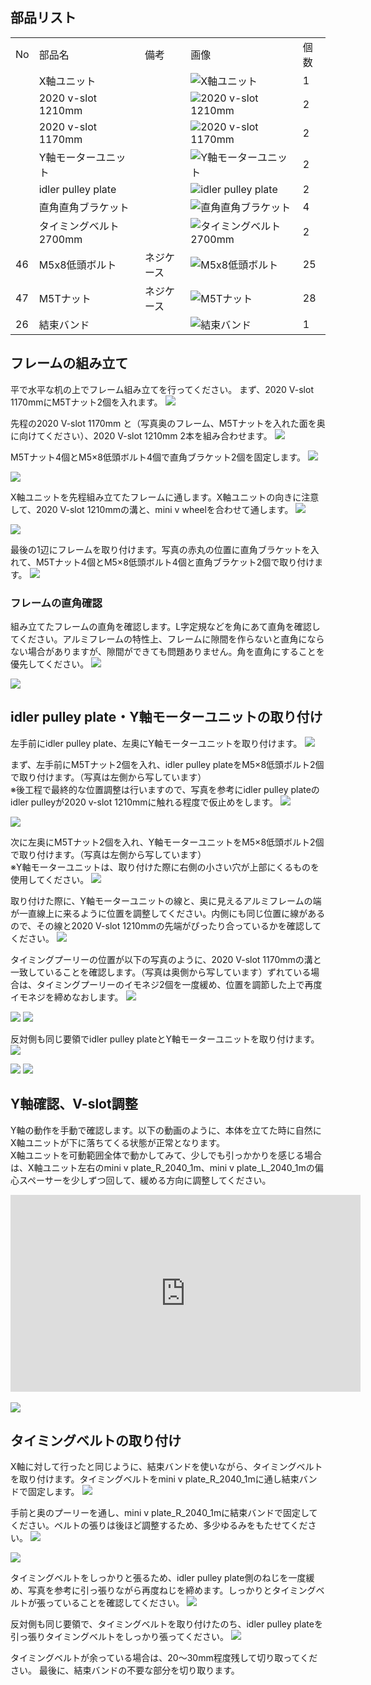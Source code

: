 ## 部品リスト
<table class="packing-list">
<tbody>
<tr>
<td>No</td>
<td>部品名</td>
<td>備考</td>
<td class="packing-img">画像</td>
<td>個数</td>
</tr>
<tr>
<td></td>
<td>X軸ユニット</td>
<td></td>
<td><img src="./images/05/kp4-1.jpg" alt="X軸ユニット"></td>
<td>1</td>
</tr>
<tr>
<td></td>
<td>2020 v-slot 1210mm</td>
<td></td>
<td><img src="./images/05/kp4-2.jpg" alt="2020 v-slot 1210mm"></td>
<td>2</td>
</tr>
<tr>
<td></td>
<td>2020 v-slot 1170mm</td>
<td></td>
<td><img src="./images/05/kp4-3.jpg" alt="2020 v-slot 1170mm"></td>
<td>2</td>
</tr>
<tr>
<td></td>
<td>Y軸モーターユニット</td>
<td></td>
<td><img src="./images/05/kp4-4.jpg" alt="Y軸モーターユニット"></td>
<td>2</td>
</tr>
<tr>
<td></td>
<td>idler pulley plate</td>
<td></td>
<td><img src="./images/05/kp4-5.jpg" alt="idler pulley plate"></td>
<td>2</td>
</tr>
<tr>
<td></td>
<td>直角直角ブラケット</td>
<td></td>
<td><img src="./images/05/kp4-6.jpg" alt="直角直角ブラケット"></td>
<td>4</td>
</tr>
<tr>
<td></td>
<td>タイミングベルト2700mm</td>
<td></td>
<td><img src="./images/05/kp4-7.jpg" alt="タイミングベルト2700mm"></td>
<td>2</td>
</tr>
<tr>
<td>46</td>
<td>M5x8低頭ボルト</td>
<td>ネジケース</td>
<td><img src="./images/05/kp4-8.jpg" alt="M5x8低頭ボルト"></td>
<td>25</td>
</tr>
<tr>
<td>47</td>
<td>M5Tナット</td>
<td>ネジケース</td>
<td><img src="./images/05/kp4-9.jpg" alt="M5Tナット"></td>
<td>28</td>
</tr>
<tr>
<td>26</td>
<td>結束バンド</td>
<td></td>
<td><img src="./images/05/kp4-10.jpg" alt="結束バンド"></td>
<td>1</td>
</tr>
</tbody>
</table>

## フレームの組み立て
平で水平な机の上でフレーム組み立てを行ってください。
まず、2020 V-slot 1170mmにM5Tナット2個を入れます。
<img src="./images/05/mini-1000mm_05_01.jpg">

先程の2020 V-slot 1170mm と（写真奥のフレーム、M5Tナットを入れた面を奥に向けてください）、2020 V-slot 1210mm 2本を組み合わせます。
<img src="./images/05/mini-1000mm_05_02.jpg">

M5Tナット4個とM5&times;8低頭ボルト4個で直角ブラケット2個を固定します。
<img src="./images/05/mini-1000mm_05_03.jpg">

<img src="./images/05/mini-1000mm_05_04.jpg">

X軸ユニットを先程組み立てたフレームに通します。X軸ユニットの向きに注意して、2020 V-slot 1210mmの溝と、mini v wheelを合わせて通します。
<img src="./images/05/mini-1000mm_05_05.jpg">

<img src="./images/05/mini-1000mm_05_06.jpg">

最後の1辺にフレームを取り付けます。写真の赤丸の位置に直角ブラケットを入れて、M5Tナット4個とM5&times;8低頭ボルト4個と直角ブラケット2個で取り付けます。
<img src="./images/05/mini-1000mm_05_07.jpg">

### フレームの直角確認
組み立てたフレームの直角を確認します。L字定規などを角にあて直角を確認してください。アルミフレームの特性上、フレームに隙間を作らないと直角にならない場合がありますが、隙間ができても問題ありません。角を直角にすることを優先してください。
<img src="./images/05/mini-1000mm_05_08.jpg">

<img src="./images/05/mini-1000mm_05_09.jpg">

## idler pulley plate・Y軸モーターユニットの取り付け
左手前にidler pulley plate、左奥にY軸モーターユニットを取り付けます。
<img src="./images/05/mini-1000mm_05_10.jpg">

まず、左手前にM5Tナット2個を入れ、idler pulley plateをM5&times;8低頭ボルト2個で取り付けます。（写真は左側から写しています）  
※後工程で最終的な位置調整は行いますので、写真を参考にidler pulley plateのidler pulleyが2020 v-slot 1210mmに触れる程度で仮止めをします。
<img src="./images/05/mini-1000mm_05_11.jpg">

<img src="./images/05/mini-1000mm_05_12.jpg">

次に左奥にM5Tナット2個を入れ、Y軸モーターユニットをM5&times;8低頭ボルト2個で取り付けます。（写真は左側から写しています）  
※Y軸モーターユニットは、取り付けた際に右側の小さい穴が上部にくるものを使用してください。
<img src="./images/05/mini-1000mm_05_13.jpg">

取り付けた際に、Y軸モーターユニットの線と、奥に見えるアルミフレームの端が一直線上に来るように位置を調整してください。内側にも同じ位置に線があるので、その線と2020 V-slot 1210mmの先端がぴったり合っているかを確認してください。
<img src="./images/05/mini-1000mm_05_14.jpg">

タイミングプーリーの位置が以下の写真のように、2020 V-slot 1170mmの溝と一致していることを確認します。（写真は奥側から写しています）ずれている場合は、タイミングプーリーのイモネジ2個を一度緩め、位置を調節した上で再度イモネジを締めなおします。
<img src="./images/05/mini-1000mm_05_15.jpg">

<img src="./images/05/mini-1000mm_05_16.jpg">

<img src="./images/05/mini-1000mm_05_17.jpg">

反対側も同じ要領でidler pulley plateとY軸モーターユニットを取り付けます。
<img src="./images/05/mini-1000mm_05_18.jpg">

<img src="./images/05/mini-1000mm_05_19.jpg">

<img src="./images/05/mini-1000mm_05_20.jpg">

## Y軸確認、V-slot調整
Y軸の動作を手動で確認します。以下の動画のように、本体を立てた時に自然にX軸ユニットが下に落ちてくる状態が正常となります。  
X軸ユニットを可動範囲全体で動かしてみて、少しでも引っかかりを感じる場合は、X軸ユニット左右のmini v plate_R_2040_1m、mini v plate_L_2040_1mの偏心スペーサーを少しずつ回して、緩める方向に調整してください。

<div class="iframe-content">
<iframe width="560" height="315" src="https://www.youtube.com/embed/BsWwEVtgDBo" frameborder="0" allow="accelerometer; autoplay; encrypted-media; gyroscope; picture-in-picture" allowfullscreen></iframe>
</div>

<br>

<img src="./images/05/mini-1000mm_05_21.jpg">

## タイミングベルトの取り付け
X軸に対して行ったと同じように、結束バンドを使いながら、タイミングベルトを取り付けます。タイミングベルトをmini v plate_R_2040_1mに通し結束バンドで固定します。
<img src="./images/05/mini-1000mm_05_22.jpg">

手前と奥のプーリーを通し、mini v plate_R_2040_1mに結束バンドで固定してください。ベルトの張りは後ほど調整するため、多少ゆるみをもたせてください。
<img src="./images/05/mini-1000mm_05_23.jpg">

<img src="./images/05/mini-1000mm_05_24.jpg">

タイミングベルトをしっかりと張るため、idler pulley plate側のねじを一度緩め、写真を参考に引っ張りながら再度ねじを締めます。しっかりとタイミングベルトが張っていることを確認してください。
<img src="./images/05/mini-1000mm_05_25.jpg">

反対側も同じ要領で、タイミングベルトを取り付けたのち、idler pulley plateを引っ張りタイミングベルトをしっかり張ってください。
<img src="./images/05/mini-1000mm_05_26.jpg">

タイミングベルトが余っている場合は、20〜30mm程度残して切り取ってください。
最後に、結束バンドの不要な部分を切り取ります。

